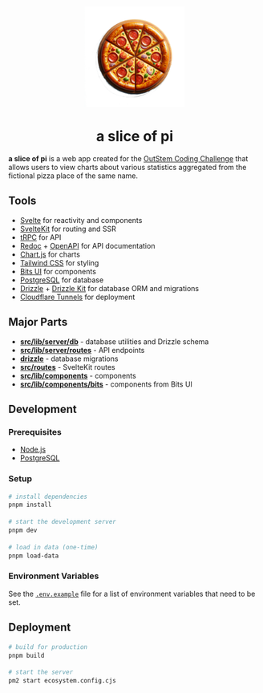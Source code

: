 <p align="center">
  <img height="200" src="static/favicon.png">
</p>

<h1 align="center">a slice of pi</h1>

**a slice of pi** is a web app created for the [OutStem Coding Challenge](https://github.com/AES-Outreach/Summer-2024-Coop-Interviews) that allows users
to view charts about various statistics aggregated from the fictional pizza place of the same name.

## Tools

- [Svelte](https://svelte.dev/) for reactivity and components
- [SvelteKit](https://kit.svelte.dev/) for routing and SSR
- [tRPC](https://trpc.io/) for API
- [Redoc](https://redoc.ly/) + [OpenAPI](https://swagger.io/specification/) for API documentation
- [Chart.js](https://chartjs.org/) for charts
- [Tailwind CSS](https://tailwindcss.com/) for styling
- [Bits UI](https://www.bits-ui.com/) for components
- [PostgreSQL](https://www.postgresql.org/) for database
- [Drizzle](https://orm.drizzle.team/) + [Drizzle Kit](https://orm.drizzle.team/kit-docs) for database ORM and migrations
- [Cloudflare Tunnels](https://www.cloudflare.com/products/tunnel/) for deployment

## Major Parts

- [**src/lib/server/db**](src/lib/server/db) - database utilities and Drizzle schema
- [**src/lib/server/routes**](src/lib/server/routes) - API endpoints
- [**drizzle**](drizzle) - database migrations
- [**src/routes**](src/routes) - SvelteKit routes
- [**src/lib/components**](src/lib/components) - components
- [**src/lib/components/bits**](src/lib/components/bits) - components from Bits UI

## Development

### Prerequisites

- [Node.js](https://nodejs.org/en/)
- [PostgreSQL](https://www.postgresql.org/)

### Setup

```bash
# install dependencies
pnpm install

# start the development server
pnpm dev

# load in data (one-time)
pnpm load-data
```

### Environment Variables

See the [`.env.example`](.env.example) file for a list of environment variables that need to be set.

## Deployment

```bash
# build for production
pnpm build

# start the server
pm2 start ecosystem.config.cjs
```

